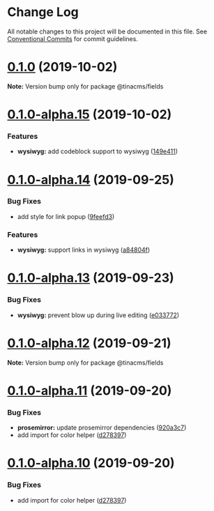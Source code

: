 # Change Log

All notable changes to this project will be documented in this file.
See [Conventional Commits](https://conventionalcommits.org) for commit guidelines.

# [0.1.0](https://github.com/tinacms/tinacms/compare/@tinacms/fields@0.1.0-alpha.15...@tinacms/fields@0.1.0) (2019-10-02)

**Note:** Version bump only for package @tinacms/fields





# [0.1.0-alpha.15](https://github.com/tinacms/tinacms/compare/@tinacms/fields@0.1.0-alpha.14...@tinacms/fields@0.1.0-alpha.15) (2019-10-02)


### Features

* **wysiwyg:** add codeblock support to wysiwyg ([149e411](https://github.com/tinacms/tinacms/commit/149e411))





# [0.1.0-alpha.14](https://github.com/tinacms/tinacms/compare/@tinacms/fields@0.1.0-alpha.13...@tinacms/fields@0.1.0-alpha.14) (2019-09-25)


### Bug Fixes

* add style for link popup ([9feefd3](https://github.com/tinacms/tinacms/commit/9feefd3))


### Features

* **wysiwyg:** support links in wysiwyg ([a84804f](https://github.com/tinacms/tinacms/commit/a84804f))





# [0.1.0-alpha.13](https://github.com/tinacms/tinacms/compare/@tinacms/fields@0.1.0-alpha.12...@tinacms/fields@0.1.0-alpha.13) (2019-09-23)


### Bug Fixes

* **wysiwyg:** prevent blow up during live editing ([e033772](https://github.com/tinacms/tinacms/commit/e033772))





# [0.1.0-alpha.12](https://github.com/tinacms/tinacms/compare/@tinacms/fields@0.1.0-alpha.11...@tinacms/fields@0.1.0-alpha.12) (2019-09-21)

**Note:** Version bump only for package @tinacms/fields





# [0.1.0-alpha.11](https://github.com/tinacms/tinacms/compare/@tinacms/fields@0.1.0-alpha.9...@tinacms/fields@0.1.0-alpha.11) (2019-09-20)


### Bug Fixes

* **prosemirror:** update prosemirror dependencies ([920a3c7](https://github.com/tinacms/tinacms/commit/920a3c7))
* add import for color helper ([d278397](https://github.com/tinacms/tinacms/commit/d278397))





# [0.1.0-alpha.10](https://github.com/tinacms/tinacms/compare/@tinacms/fields@0.1.0-alpha.9...@tinacms/fields@0.1.0-alpha.10) (2019-09-20)


### Bug Fixes

* add import for color helper ([d278397](https://github.com/tinacms/tinacms/commit/d278397))
